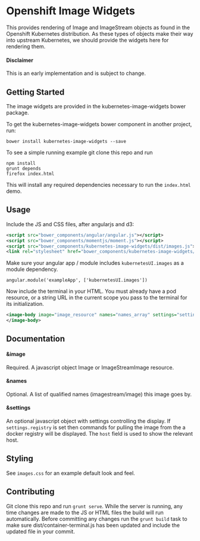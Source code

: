 Openshift Image Widgets
========================

This provides rendering of Image and ImageStream objects as found in the
Openshift Kubernetes distribution. As these types of objects make their
way into upstream Kubernetes, we should provide the widgets here for
rendering them.

#### Disclaimer
This is an early implementation and is subject to change.

Getting Started
---------------

The image widgets are provided in the kubernetes-image-widgets bower package.

To get the kubernetes-image-widgets bower component in another project, run:

```
bower install kubernetes-image-widgets --save
```

To see a simple running example git clone this repo and run

```
npm install
grunt depends
firefox index.html
```

This will install any required dependencies necessary to run the ```index.html``` demo.

Usage
-----

Include the JS and CSS files, after angularjs and d3:

```xml
<script src="bower_components/angular/angular.js"></script>
<script src="bower_components/momentjs/moment.js"></script>
<script src="bower_components/kubernetes-image-widgets/dist/images.js"></script>
<link rel="stylesheet" href="bower_components/kubernetes-image-widgets/dist/images.css" />
```

Make sure your angular app / module includes ```kubernetesUI.images``` as a module dependency.

```
angular.module('exampleApp', ['kubernetesUI.images'])
```

Now include the terminal in your HTML. You must already have a pod resource, or a string
URL in the current scope you pass to the terminal for its initialization.

```xml
<image-body image="image_resource" names="names_array" settings="settings">
</image-body>
```

Documentation
-------------

#### &image

Required. A javascript object Image or ImageStreamImage resource.

#### &names

Optional. A list of qualified names (imagestream/image) this image goes by.

#### &settings

An optional javascript object with settings controlling the display. If
```settings.registry``` is set then commands for pulling the image from the
a docker registry will be displayed. The ```host``` field is used to show
the relevant host.


Styling
-------

See ```images.css``` for an example default look and feel.

Contributing
------------

Git clone this repo and run `grunt serve`. While the server is running, any time changes
are made to the JS or HTML files the build will run automatically.  Before committing any
changes run the `grunt build` task to make sure dist/container-terminal.js has been updated
and include the updated file in your commit.
